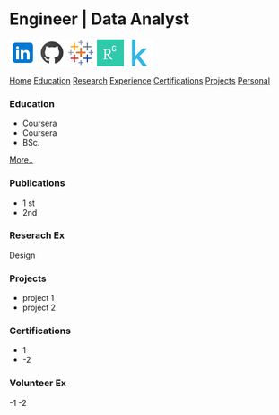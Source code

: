 # Engineer |  Data Analyst

[![Logo](/assets/icons/in48.png)](https://www.linkedin.com/in/mustahsin-farhan-chowdhury/)    [![Logo](/assets/icons/gh48.png)](https://github.com/mustahsin1)    [![Logo](/assets/icons/tb48.png)](https://public.tableau.com/app/profile/mustahsin.farhan/vizzes)
[![Logo](/assets/icons/rgg48.png)](https://www.researchgate.net/profile/Md-Mustahsin-Chowdhury)    [![Logo](/assets/icons/kg48.png)](https://www.kaggle.com/mustahsinfarhan)    

[Home](https://mustahsinfarhan.github.io/)     [Education](/navigation/projects/edu_page.md)     [Research](/navigation/projects/research_page.md)     [Experience](/navigation/projects/exp_page.md)     [Certifications](/navigation/projects/cert_page.md)     [Projects](/navigation/projects/project_page.md)     [Personal](/navigation/projects/personal_page.md)

### Education
- Coursera
- Coursera
- BSc.

[More..](/navigation/projects/edu_page.md)

### Publications
- 1 st
- 2nd

### Reserach Ex
Design

### Projects
- project 1
- project 2



### Certifications
- 1
- -2

### Volunteer Ex
-1
-2

